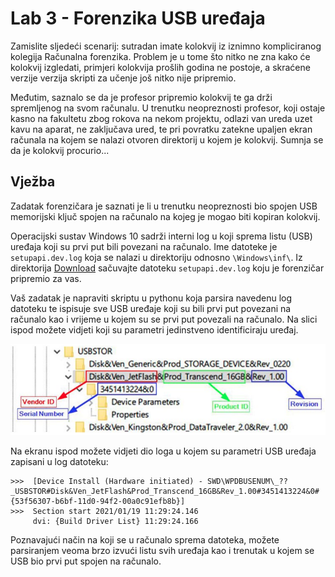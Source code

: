 # Lab 3 - Forenzika USB uređaja

Zamislite sljedeći scenarij: sutradan imate kolokvij iz iznimno kompliciranog kolegija Računalna forenzika. Problem je u tome što nitko ne zna kako će kolokvij izgledati, primjeri kolokvija prošlih godina ne postoje, a skraćene verzije verzija skripti za učenje još nitko nije pripremio.

Međutim, saznalo se da je profesor pripremio kolokvij te ga drži spremljenog na svom računalu. U trenutku neopreznosti profesor, koji ostaje kasno na fakultetu zbog rokova na nekom projektu, odlazi van ureda uzet kavu na aparat, ne zaključava ured, te pri povratku zatekne upaljen ekran računala na kojem se nalazi otvoren direktorij u kojem je kolokvij. Sumnja se da je kolokvij procurio...

## Vježba

Zadatak forenzičara je saznati je li u trenutku neopreznosti bio spojen USB memorijski ključ spojen na računalo na kojeg je mogao biti kopiran kolokvij.

Operacijski sustav Windows 10 sadrži interni log u koji sprema listu (USB) uređaja koji su prvi put bili povezani na računalo. Ime datoteke je `setupapi.dev.log` koja se nalazi u direktoriju odnosno `\Windows\inf\`. Iz direktorija [Download](Download) sačuvajte datoteku `setupapi.dev.log` koju je forenzičar pripremio za vas.

Vaš zadatak je napraviti skriptu u pythonu koja parsira navedenu log datoteku te ispisuje sve USB uređaje koji su bili prvi put povezani na računalo kao i vrijeme u kojem su se prvi put povezali na računalo. Na slici ispod možete vidjeti koji su parametri jedinstveno identificiraju uređaj. 

![USB_drive](figs/USB_how_it_looks.png)

Na ekranu ispod možete vidjeti dio loga u kojem su parametri USB uređaja zapisani u log datoteku:

```
>>>  [Device Install (Hardware initiated) - SWD\WPDBUSENUM\_??_USBSTOR#Disk&Ven_JetFlash&Prod_Transcend_16GB&Rev_1.00#3451413224&0#{53f56307-b6bf-11d0-94f2-00a0c91efb8b}]
>>>  Section start 2021/01/19 11:29:24.146
     dvi: {Build Driver List} 11:29:24.166
```

Poznavajući način na koji se u računalo sprema datoteka, možete parsiranjem veoma brzo izvući listu svih uređaja kao i trenutak u kojem se USB bio prvi put spojen na računalo.
